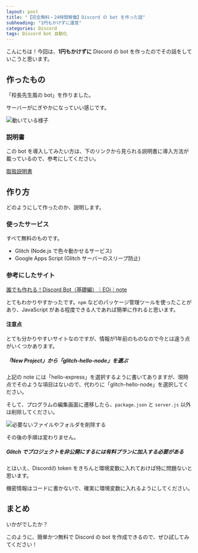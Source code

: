```yaml
---
layout: post
title: "【完全無料・24時間稼働】Discord の bot を作った話"
subheading: "1円もかけずに運営"
categories: Discord
tags: Discord bot 自動化
---
```


こんにちは！今回は、**1円もかけずに** Discord の bot を作ったのでその話をしていこうと思います。

## 作ったもの
「校長先生風の bot」を作りました。

サーバーがにぎやかになっていい感じです。

![動いている様子](https://user-images.githubusercontent.com/75155258/132112814-bbe4b7ab-eaea-4732-b9ed-66f0148ea31c.png)


### 説明書

この bot を導入してみたい方は、下のリンクから見られる説明書に導入方法が載っているので、参考にしてください。

<a href="https://gist.github.com/r-40021/b53cfa3c53f93b805cc53ea7b0eb0fe3" target="_blank" rel="noopener noreferrer">取扱説明書</a>

## 作り方

どのようにして作ったのか、説明します。

### 使ったサービス

すべて無料のものです。

- Glitch (Node.js で色々動かせるサービス)
- Google Apps Script (Glitch サーバーのスリープ防止)

### 参考にしたサイト

<a href="https://note.com/exteoi/n/nf1c37cb26c41" target="_blank" rel="noopener noreferrer">誰でも作れる！Discord Bot（基礎編）｜EOi｜note</a>

とてもわかりやすかったです。`npm` などのパッケージ管理ツールを使ったことがあり、JavaScript がある程度できる人であれば簡単に作れると思います。

#### 注意点
とても分かりやすいサイトなのですが、情報が1年前のものなので今とは違う点がいくつかあります。

##### 「New Project」から「glitch-hello-node」を選ぶ

上記の note には「hello-express」を選択するように書いてありますが、現時点でそのような項目はないので、代わりに「glitch-hello-node」を選択してください。

そして、プログラムの編集画面に遷移したら、`package.json` と `server.js` 以外は削除してください。

![必要ないファイルやフォルダを削除する](https://user-images.githubusercontent.com/75155258/132113095-b19a91d9-5963-4a24-bb63-3d71ffeedfc7.png)

その後の手順は変わりません。

##### Glitch でプロジェクトを非公開にするには有料プランに加入する必要がある

とはいえ、Discordの token をきちんと環境変数に入れておけば特に問題ないと思います。

機密情報はコードに書かないで、確実に環境変数に入れるようにしてください。

## まとめ
いかがでしたか？

このように、簡単かつ無料で Discord の bot を作成できるので、ぜひ試してみてください！
